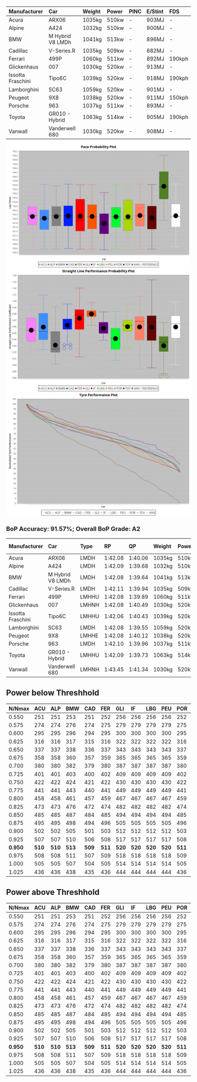 |Manufacturer|Car|Weight|Power|PINC|E/Stint|FDS|
|:-|:-|:-|:-|:-|:-|:-|
|Acura|ARX06|1035kg|510kw|-|903MJ|-|
|Alpine|A424|1032kg|510kw|-|900MJ|-|
|BMW|M Hybrid V8 LMDh|1041kg|513kw|-|896MJ|-|
|Cadillac|V-Series.R|1035kg|509kw|-|882MJ|-|
|Ferrari|499P|1060kg|511kw|-|892MJ|190kph|
|Glickenhaus|007|1030kg|520kw|-|913MJ|-|
|Issotta Fraschini|Tipo6C|1039kg|520kw|-|918MJ|190kph|
|Lamborghini|SC63|1059kg|520kw|-|901MJ|-|
|Peugeot|9X8|1038kg|520kw|-|911MJ|150kph|
|Porsche|963|1037kg|511kw|-|893MJ|-|
|Toyota|GR010 - Hybrid|1063kg|514kw|-|905MJ|190kph|
|Vanwall|Vanderwell 680|1030kg|520kw|-|908MJ|-|

![PACECHART](./IMG/AUTO.png)
![STRAIGHTLINEPERFORMANCECHART](./IMG/AUTO_sp.png)
![TYREPERFORMANCECHART](./IMG/AUTO_tw.png)

### BoP Accuracy: 91.57%; Overall BoP Grade: A2
|Manufacturer|Car|Type|RP|QP|Weight|Power¹|Threshhold|PINC|Power²|E/Stint|AVG Vmax|FDS|RDLC|L/Stint|BOP-Grade|ModelAccuracy|ModelPoints|Match%|
|:-|:-|:-|:-|:-|:-|:-|:-|:-|:-|:-|:-|:-|:-|:-|:-|:-|:-|:-|
|Acura|ARX06|LMDH|1:42.08|1:40.06|1035kg|510kw|210.0kph|-|510kw|903MJ|295.99kph|-|1.02|33|-B2|100.00%|995|81.48%|
|Alpine|A424|LMDH|1:42.09|1:39.68|1032kg|510kw|210.0kph|-|510kw|900MJ|296.85kph|-|1.03|33|~A1|81.46%|523|100.00%|
|BMW|M Hybrid V8 LMDh|LMDH|1:42.08|1:39.64|1041kg|513kw|210.0kph|-|513kw|896MJ|292.35kph|-|1.02|33|~A1|98.60%|1690|95.34%|
|Cadillac|V-Series.R|LMDH|1:42.11|1:39.94|1035kg|509kw|210.0kph|-|509kw|882MJ|296.34kph|-|1.02|33|~A1|98.38%|1765|97.90%|
|Ferrari|499P|LMHHU|1:42.08|1:39.89|1060kg|511kw|210.0kph|-|511kw|892MJ|298.05kph|190kph|1.03|33|~A1|92.24%|2247|99.60%|
|Glickenhaus|007|LMHNH|1:42.08|1:40.49|1030kg|520kw|210.0kph|-|520kw|913MJ|300.80kph|-|0.95|33|+A2|96.18%|554|91.51%|
|Issotta Fraschini|Tipo6C|LMHHU|1:42.06|1:40.43|1039kg|520kw|210.0kph|-|520kw|918MJ|297.01kph|190kph|1.07|33|+A2|66.67%|96|92.80%|
|Lamborghini|SC63|LMDH|1:42.08|1:39.55|1059kg|520kw|210.0kph|-|520kw|901MJ|293.82kph|-|1.03|33|~A1|96.77%|419|96.67%|
|Peugeot|9X8|LMHHE|1:42.08|1:40.12|1038kg|520kw|210.0kph|-|520kw|911MJ|296.93kph|150kph|1.02|33|~A1|87.65%|1795|100.00%|
|Porsche|963|LMDH|1:42.10|1:39.96|1037kg|511kw|210.0kph|-|511kw|893MJ|296.76kph|-|1.02|33|~A1|96.81%|5438|98.44%|
|Toyota|GR010 - Hybrid|LMHHU|1:42.09|1:39.73|1063kg|514kw|210.0kph|-|514kw|905MJ|295.98kph|190kph|1.03|33|~A1|86.04%|1751|100.00%|
|Vanwall|Vanderwell 680|LMHNH|1:43.45|1:41.34|1030kg|520kw|210.0kph|-|520kw|908MJ|292.26kph|-|1.01|33|+Ω1|91.42%|501|45.06%|

## Power below Threshhold
|N/Nmax|ACU|ALP|BMW|CAD|FER|GLI|IF|LBG|PEU|POR|TOY|VAN|
|:-|:-|:-|:-|:-|:-|:-|:-|:-|:-|:-|:-|:-|
|0.550|251|251|253|251|252|256|256|256|256|252|253|256|
|0.575|274|274|276|274|275|279|279|279|279|275|276|279|
|0.600|295|295|296|294|295|300|300|300|300|295|297|300|
|0.625|316|316|317|315|316|322|322|322|322|316|318|322|
|0.650|337|337|338|336|337|343|343|343|343|337|339|343|
|0.675|358|358|360|357|359|365|365|365|365|359|361|365|
|0.700|380|380|382|379|380|387|387|387|387|380|383|387|
|0.725|401|401|403|400|402|409|409|409|409|402|404|409|
|0.750|422|422|424|421|422|430|430|430|430|422|425|430|
|0.775|441|441|443|440|441|449|449|449|449|441|444|449|
|0.800|458|458|461|457|459|467|467|467|467|459|462|467|
|0.825|473|473|476|472|474|482|482|482|482|474|477|482|
|0.850|485|485|487|484|485|494|494|494|494|485|488|494|
|0.875|495|495|498|494|496|505|505|505|505|496|499|505|
|0.900|502|502|505|501|503|512|512|512|512|503|506|512|
|0.925|507|507|510|506|508|517|517|517|517|508|511|517|
|**0.950**|**510**|**510**|**513**|**509**|**511**|**520**|**520**|**520**|**520**|**511**|**514**|**520**|
|0.975|508|508|511|507|509|518|518|518|518|509|512|518|
|1.000|505|505|507|504|505|514|514|514|514|505|508|514|
|1.025|436|436|438|435|436|444|444|444|444|436|439|444|

## Power above Threshhold
|N/Nmax|ACU|ALP|BMW|CAD|FER|GLI|IF|LBG|PEU|POR|TOY|VAN|
|:-|:-|:-|:-|:-|:-|:-|:-|:-|:-|:-|:-|:-|
|0.550|251|251|253|251|252|256|256|256|256|252|253|256|
|0.575|274|274|276|274|275|279|279|279|279|275|276|279|
|0.600|295|295|296|294|295|300|300|300|300|295|297|300|
|0.625|316|316|317|315|316|322|322|322|322|316|318|322|
|0.650|337|337|338|336|337|343|343|343|343|337|339|343|
|0.675|358|358|360|357|359|365|365|365|365|359|361|365|
|0.700|380|380|382|379|380|387|387|387|387|380|383|387|
|0.725|401|401|403|400|402|409|409|409|409|402|404|409|
|0.750|422|422|424|421|422|430|430|430|430|422|425|430|
|0.775|441|441|443|440|441|449|449|449|449|441|444|449|
|0.800|458|458|461|457|459|467|467|467|467|459|462|467|
|0.825|473|473|476|472|474|482|482|482|482|474|477|482|
|0.850|485|485|487|484|485|494|494|494|494|485|488|494|
|0.875|495|495|498|494|496|505|505|505|505|496|499|505|
|0.900|502|502|505|501|503|512|512|512|512|503|506|512|
|0.925|507|507|510|506|508|517|517|517|517|508|511|517|
|**0.950**|**510**|**510**|**513**|**509**|**511**|**520**|**520**|**520**|**520**|**511**|**514**|**520**|
|0.975|508|508|511|507|509|518|518|518|518|509|512|518|
|1.000|505|505|507|504|505|514|514|514|514|505|508|514|
|1.025|436|436|438|435|436|444|444|444|444|436|439|444|
